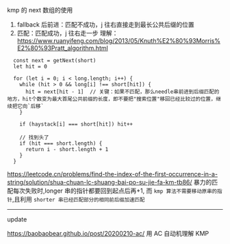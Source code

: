 kmp 的 next 数组的使用

1. fallback 后前进：匹配不成功，j 往右直接走到最长公共后缀的位置
2. 匹配：匹配成功，j 往右走一步
   理解：https://www.ruanyifeng.com/blog/2013/05/Knuth%E2%80%93Morris%E2%80%93Pratt_algorithm.html

```JS
  const next = getNext(short)
  let hit = 0

  for (let i = 0; i < long.length; i++) {
    while (hit > 0 && long[i] !== short[hit]) {
      hit = next[hit - 1]  // 关键：如果不匹配，那么needle串前进到后缀匹配的地方，hit个数变为最大首尾公共前缀的长度，即不要把"搜索位置"移回已经比较过的位置，继续把它向`后移`
    }

    if (haystack[i] === short[hit]) hit++

    // 找到头了
    if (hit === short.length) {
      return i - short.length + 1
    }
  }
```

https://leetcode.cn/problems/find-the-index-of-the-first-occurrence-in-a-string/solution/shua-chuan-lc-shuang-bai-po-su-jie-fa-km-tb86/
暴力的匹配每次失败时,longer 串的指针都要回到起点后再+1,
而 `kmp 算法不需要移动原串的指针`,且利用 `shorter 串已经匹配部分的相同前后缀加速匹配`

---

update

https://baobaobear.github.io/post/20200210-ac/
用 AC 自动机理解 KMP

